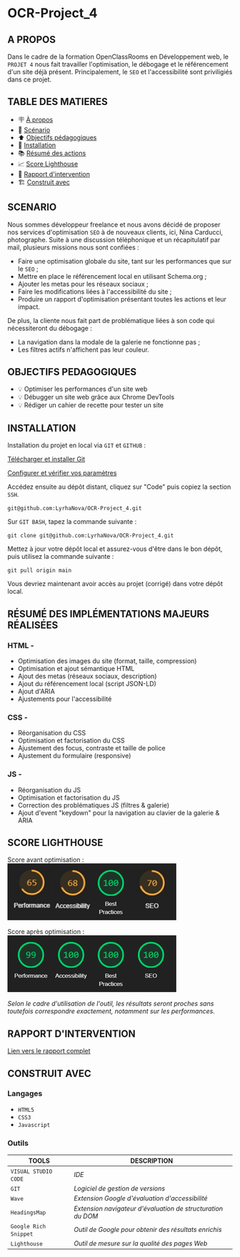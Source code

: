 # OCR-Project_4

## A PROPOS

Dans le cadre de la formation OpenClassRooms en Développement web, le ``PROJET 4`` nous fait travailler l'optimisation, le débogage et le référencement d'un site déjà présent. Principalement, le ``SEO`` et l'accessibilité sont priviligiés dans ce projet.

## TABLE DES MATIERES

- 🪧 [À propos](#a-propos)
- 📄 [Scénario](#scenario)
- ⬆️ [Objectifs pédagogiques](#objectifs-pedagogiques)
- 🚀 [Installation](#installation)
- 📚 [Résumé des actions](#résumé-des-implémentations-majeurs-réalisées)
- 📈 [Score Lighthouse](#score-lighthouse)
- 📖 [Rapport d'intervention](#rapport-dintervention)
- 🏗️ [Construit avec](#construit-avec)

## SCENARIO

Nous sommes développeur freelance et nous avons décidé de proposer nos services d'optimisation ``SEO`` à de nouveaux clients, ici, Nina Carducci, photographe. Suite à une discussion téléphonique et un récapitulatif par mail, plusieurs missions nous sont confiées :

- Faire une optimisation globale du site, tant sur les performances que sur le ``SEO`` ;
- Mettre en place le référencement local en utilisant Schema.org ;
- Ajouter les metas pour les réseaux sociaux ;
- Faire les modifications liées à l'accessibilité du site ;
- Produire un rapport d'optimisation présentant toutes les actions et leur impact.

De plus, la cliente nous fait part de problématique liées à son code qui nécessiteront du débogage :

- La navigation dans la modale de la galerie ne fonctionne pas ;
- Les filtres actifs n'affichent pas leur couleur.

## OBJECTIFS PEDAGOGIQUES

- 💡 Optimiser les performances d'un site web
- 💡 Débugger un site web grâce aux Chrome DevTools
- 💡 Rédiger un cahier de recette pour tester un site

## INSTALLATION

Installation du projet en local via ``GIT`` et ``GITHUB`` :

[Télécharger et installer Git](https://git-scm.com/)

[Configurer et vérifier vos paramètres](https://git-scm.com/book/fr/v2/D%C3%A9marrage-rapide-Param%C3%A9trage-%C3%A0-la-premi%C3%A8re-utilisation-de-Git)

Accédez ensuite au dépôt distant, cliquez sur "Code" puis copiez la section ``SSH``.

```terminal
git@github.com:LyrhaNova/OCR-Project_4.git
```

Sur ``GIT BASH``, tapez la commande suivante :

```terminal
git clone git@github.com:LyrhaNova/OCR-Project_4.git
```

Mettez à jour votre dépôt local et assurez-vous d'être dans le bon dépôt, puis utilisez la commande suivante :

```terminal
git pull origin main
```

Vous devriez maintenant avoir accès au projet (corrigé) dans votre dépôt local.

## RÉSUMÉ DES IMPLÉMENTATIONS MAJEURS RÉALISÉES

### HTML -

- Optimisation des images du site (format, taille, compression)
- Optimisation et ajout sémantique HTML
- Ajout des metas (réseaux sociaux, description)
- Ajout du référencement local (script JSON-LD)
- Ajout d'ARIA
- Ajustements pour l'accessibilité

### CSS -

- Réorganisation du CSS
- Optimisation et factorisation du CSS
- Ajustement des focus, contraste et taille de police
- Ajustement du formulaire (responsive)

### JS -

- Réorganisation du JS
- Optimisation et factorisation du JS
- Correction des problématiques JS (filtres & galerie)
- Ajout d'event "keydown" pour la navigation au clavier de la galerie & ARIA
  
## SCORE LIGHTHOUSE

Score avant optimisation :\
![Score_before](https://raw.githubusercontent.com/LyrhaNova/OCR-Project_4/main/assets/docs/lighthouse_before.png)

Score après optimisation :\
![Score_after](https://raw.githubusercontent.com/LyrhaNova/OCR-Project_4/main/assets/docs/lighthouse_after.png)

_Selon le cadre d'utilisation de l'outil, les résultats seront proches sans toutefois correspondre exactement, notamment sur les performances._

## RAPPORT D'INTERVENTION

[Lien vers le rapport complet](https://github.com/LyrhaNova/OCR-Project_4/blob/main/assets/docs/Rapport_Complet_072024.pdf)

## CONSTRUIT AVEC

### Langages

- ``HTML5``
- ``CSS3``
- ``Javascript``

### Outils

| TOOLS                  | DESCRIPTION                                    |
|------------------------|------------------------------------------------|
| ``VISUAL STUDIO CODE`` | _IDE_                                          |
| ``GIT``                | _Logiciel de gestion de versions_              |
| ``Wave``               | _Extension Google d'évaluation d'accessibilité_|
| ``HeadingsMap``        | _Extension navigateur d'évaluation de structuration du DOM_                                                                      |
| ``Google Rich Snippet``| _Outil de Google pour obtenir des résultats enrichis_ |
| ``Lighthouse``         | _Outil de mesure sur la qualité des pages Web_ |
